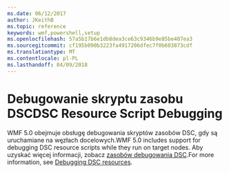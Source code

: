 ```yaml
---
ms.date: 06/12/2017
author: JKeithB
ms.topic: reference
keywords: wmf,powershell,setup
ms.openlocfilehash: 57a5b17b6e1db8dea3ce63c9346b9e85be407ea3
ms.sourcegitcommit: cf195b090b3223fa4917206dfec7f0b603873cdf
ms.translationtype: MT
ms.contentlocale: pl-PL
ms.lasthandoff: 04/09/2018
---
```

# <a name="dsc-resource-script-debugging"></a><span data-ttu-id="cade4-102">Debugowanie skryptu zasobu DSC</span><span class="sxs-lookup"><span data-stu-id="cade4-102">DSC Resource Script Debugging</span></span>

<span data-ttu-id="cade4-103">WMF 5.0 obejmuje obsługę debugowania skryptów zasobów DSC, gdy są uruchamiane na węzłach docelowych.</span><span class="sxs-lookup"><span data-stu-id="cade4-103">WMF 5.0 includes support for debugging DSC resource scripts while they run on target nodes.</span></span>
<span data-ttu-id="cade4-104">Aby uzyskać więcej informacji, zobacz [zasobów debugowania DSC](https://msdn.microsoft.com/powershell/dsc/debugresource).</span><span class="sxs-lookup"><span data-stu-id="cade4-104">For more information, see [Debugging DSC resources](https://msdn.microsoft.com/powershell/dsc/debugresource).</span></span>